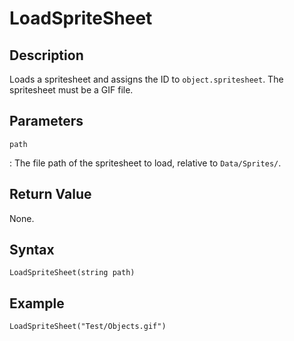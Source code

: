 # LoadSpriteSheet

## Description
Loads a spritesheet and assigns the ID to `object.spritesheet`. The spritesheet must be a GIF file.

## Parameters
`path`

:   The file path of the spritesheet to load, relative to `Data/Sprites/`.

## Return Value
None.

## Syntax
```
LoadSpriteSheet(string path)
```

## Example
```
LoadSpriteSheet("Test/Objects.gif")
```
